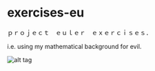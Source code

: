 # exercises-eu
ｐｒｏｊｅｃｔ　ｅｕｌｅｒ　ｅｘｅｒｃｉｓｅｓ．

i.e. using my mathematical background for evil.

![alt tag](https://projecteuler.net/profile/Lambdadelta.png)
